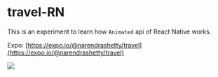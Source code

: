 # travel-RN

This is an experiment to learn how `Animated` api of React Native works.

Expo: [https://expo.io/@narendrashetty/travel](https://expo.io/@narendrashetty/travel)

![](mock.gif?raw=true)
